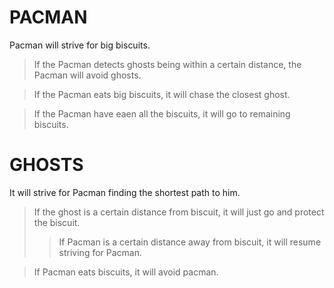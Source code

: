 # PACMAN

Pacman will strive for big biscuits. 

> If the Pacman detects ghosts being within a certain distance, the Pacman will avoid ghosts.

> If the Pacman eats big biscuits, it will chase the closest ghost. 

> If the Pacman have eaen all the biscuits, it will go to remaining biscuits. 

# GHOSTS 

It will strive for Pacman finding the shortest path to him.

> If the ghost is a certain distance from biscuit, it will just go and protect the biscuit. 
>> If Pacman is a certain distance away from biscuit, it will resume striving for Pacman. 

> If Pacman eats biscuits, it will avoid pacman. 
